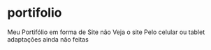 # portifolio
 Meu Portifólio em forma de Site
 não Veja o site Pelo celular ou tablet adaptações ainda não feitas
